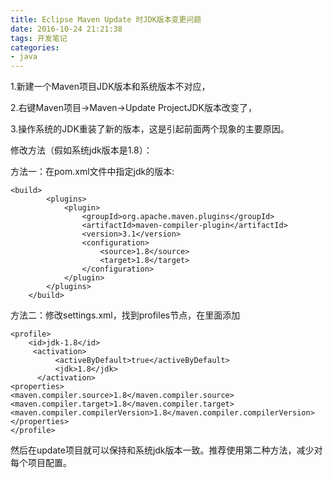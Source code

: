 ```yaml
---
title: Eclipse Maven Update 时JDK版本变更问题
date: 2016-10-24 21:21:38
tags: 开发笔记
categories:
- java
---
```

1.新建一个Maven项目JDK版本和系统版本不对应，

2.右键Maven项目->Maven->Update ProjectJDK版本改变了，

3.操作系统的JDK重装了新的版本，这是引起前面两个现象的主要原因。

修改方法（假如系统jdk版本是1.8）：

方法一：在pom.xml文件中指定jdk的版本:
```
<build>  
        <plugins>  
            <plugin>  
                <groupId>org.apache.maven.plugins</groupId>  
                <artifactId>maven-compiler-plugin</artifactId>  
                <version>3.1</version>  
                <configuration>  
                    <source>1.8</source>  
                    <target>1.8</target>  
                </configuration>  
            </plugin>  
        </plugins>  
    </build>
```    
方法二：修改settings.xml，找到profiles节点，在里面添加
```
<profile>    
    <id>jdk-1.8</id>    
     <activation>    
          <activeByDefault>true</activeByDefault>    
          <jdk>1.8</jdk>    
      </activation>    
<properties>    
<maven.compiler.source>1.8</maven.compiler.source>    
<maven.compiler.target>1.8</maven.compiler.target>    
<maven.compiler.compilerVersion>1.8</maven.compiler.compilerVersion>    
</properties>    
</profile> 
```
然后在update项目就可以保持和系统jdk版本一致。推荐使用第二种方法，减少对每个项目配置。